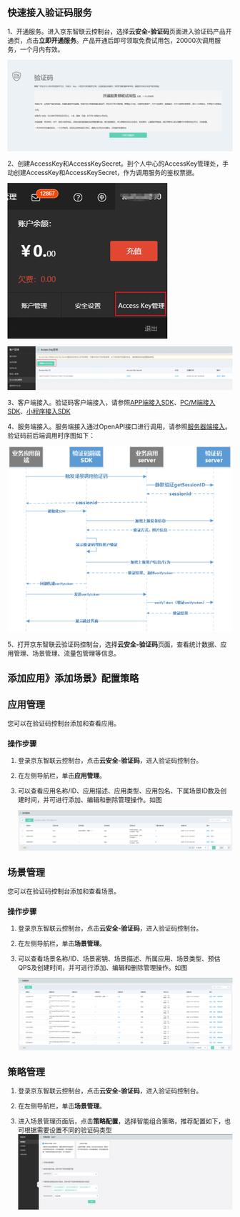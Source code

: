 ## **快速接入验证码服务**

1、开通服务。进入京东智联云控制台，选择**云安全-验证码**页面进入验证码产品开通页，点击**立即开通服务**。产品开通后即可领取免费试用包，20000次调用服务，一个月内有效。

  ![img](../../../../image/Captcha/free-traffic-package.png) 

2、创建AccessKey和AccessKeySecret。到个人中心的AccessKey管理处，手动创建AccessKey和AccessKeySecret，作为调用服务的鉴权票据。

![img](../../../../image/Captcha/AK-management.png)

![img](../../../../image/Captcha/creat-AK-SK.png)

3、客户端接入。验证码客户端接入，请参照[APP端接入SDK](https://docs.jdcloud.com/cn/captcha/androidsdk)、[PC/M端接入SDK](https://docs.jdcloud.com/cn/captcha/browser-sdk)、[小程序接入SDK](https://docs.jdcloud.com/cn/captcha/miniprograms-sdk)

4、服务端接入。服务端接入通过OpenAPI接口进行调用，请参照[服务器端接入](https://docs.jdcloud.com/cn/captcha/getSessionId)。验证码前后端调用时序图如下：

![img](../../../../image/Captcha/work.png)

5、打开京东智联云验证码控制台，选择**云安全-验证码**页面，查看统计数据、应用管理、场景管理、流量包管理等信息。

## 添加应用》添加场景》配置策略

## 应用管理

您可以在验证码控制台添加和查看应用。

### 操作步骤

1. 登录京东智联云控制台，点击**云安全-验证码**，进入验证码控制台。

2. 在左侧导航栏，单击**应用管理**。

3. 可以查看应用名称/ID、应用描述、应用类型、应用包名、下属场景ID数及创建时间，并可进行添加、编辑和删除管理操作。如图

   ![image](../../../../image/Captcha/packageManagement.png)

## 场景管理

您可以在验证码控制台添加和查看场景。

### 操作步骤

1. 登录京东智联云控制台，点击**云安全-验证码**，进入验证码控制台。

2. 在左侧导航栏，单击**场景管理**。

3. 可以查看场景名称/ID、场景密钥、场景描述、所属应用、场景类型、预估QPS及创建时间，并可进行添加、编辑和删除管理操作。如图

   ![image](../../../../image/Captcha/sceneManagement.png)

## 策略管理

1. 登录京东智联云控制台，点击**云安全-验证码**，进入验证码控制台。

2. 在左侧导航栏，单击**场景管理**。

3. 进入场景管理页面后，点击**策略配置**，选择智能组合策略，推荐配置如下，也可根据需要设置不同的验证码类型
   ![image](../../../../image/Captcha/policy.png)





